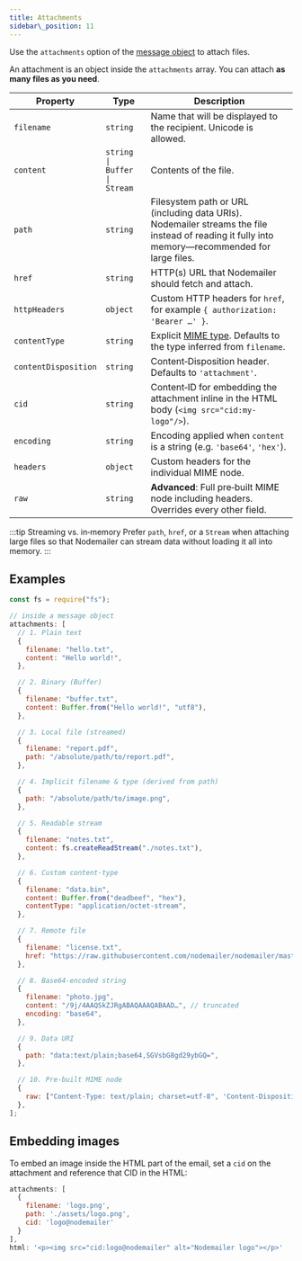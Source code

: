 ```yaml
---
title: Attachments
sidebar\_position: 11
---
```


Use the `attachments` option of the [message object](/message) to attach files.

An attachment is an object inside the `attachments` array. You can attach **as many files as you need**.

| Property             | Type                         | Description                                                                                                                                       |
| -------------------- | ---------------------------- | ------------------------------------------------------------------------------------------------------------------------------------------------- |
| `filename`           | `string`                     | Name that will be displayed to the recipient. Unicode is allowed.                                                                                 |
| `content`            | `string \| Buffer \| Stream` | Contents of the file.                                                                                                                             |
| `path`               | `string`                     | Filesystem path or URL (including data URIs). Nodemailer streams the file instead of reading it fully into memory—recommended for large files.    |
| `href`               | `string`                     | HTTP(s) URL that Nodemailer should fetch and attach.                                                                                              |
| `httpHeaders`        | `object`                     | Custom HTTP headers for `href`, for example `{ authorization: 'Bearer …' }`.                                                                      |
| `contentType`        | `string`                     | Explicit [MIME type](https://developer.mozilla.org/en-US/docs/Web/HTTP/Basics_of_HTTP/MIME_types). Defaults to the type inferred from `filename`. |
| `contentDisposition` | `string`                     | Content‑Disposition header. Defaults to `'attachment'`.                                                                                           |
| `cid`                | `string`                     | Content‑ID for embedding the attachment inline in the HTML body (`<img src="cid:my-logo"/>`).                                                     |
| `encoding`           | `string`                     | Encoding applied when `content` is a string (e.g. `'base64'`, `'hex'`).                                                                           |
| `headers`            | `object`                     | Custom headers for the individual MIME node.                                                                                                      |
| `raw`                | `string`                     | **Advanced**: Full pre‑built MIME node including headers. Overrides every other field.                                                            |

:::tip Streaming vs. in‑memory
Prefer `path`, `href`, or a `Stream` when attaching large files so that Nodemailer can stream data without loading it all into memory.
:::

## Examples

```javascript
const fs = require("fs");

// inside a message object
attachments: [
  // 1. Plain text
  {
    filename: "hello.txt",
    content: "Hello world!",
  },

  // 2. Binary (Buffer)
  {
    filename: "buffer.txt",
    content: Buffer.from("Hello world!", "utf8"),
  },

  // 3. Local file (streamed)
  {
    filename: "report.pdf",
    path: "/absolute/path/to/report.pdf",
  },

  // 4. Implicit filename & type (derived from path)
  {
    path: "/absolute/path/to/image.png",
  },

  // 5. Readable stream
  {
    filename: "notes.txt",
    content: fs.createReadStream("./notes.txt"),
  },

  // 6. Custom content‑type
  {
    filename: "data.bin",
    content: Buffer.from("deadbeef", "hex"),
    contentType: "application/octet-stream",
  },

  // 7. Remote file
  {
    filename: "license.txt",
    href: "https://raw.githubusercontent.com/nodemailer/nodemailer/master/LICENSE",
  },

  // 8. Base64‑encoded string
  {
    filename: "photo.jpg",
    content: "/9j/4AAQSkZJRgABAQAAAQABAAD…", // truncated
    encoding: "base64",
  },

  // 9. Data URI
  {
    path: "data:text/plain;base64,SGVsbG8gd29ybGQ=",
  },

  // 10. Pre‑built MIME node
  {
    raw: ["Content-Type: text/plain; charset=utf-8", 'Content-Disposition: attachment; filename="greeting.txt"', "", "Hello world!"].join("\r\n"),
  },
];
```

## Embedding images

To embed an image inside the HTML part of the email, set a `cid` on the attachment and reference that CID in the HTML:

```javascript
attachments: [
  {
    filename: 'logo.png',
    path: './assets/logo.png',
    cid: 'logo@nodemailer'
  }
],
html: '<p><img src="cid:logo@nodemailer" alt="Nodemailer logo"></p>'
```
